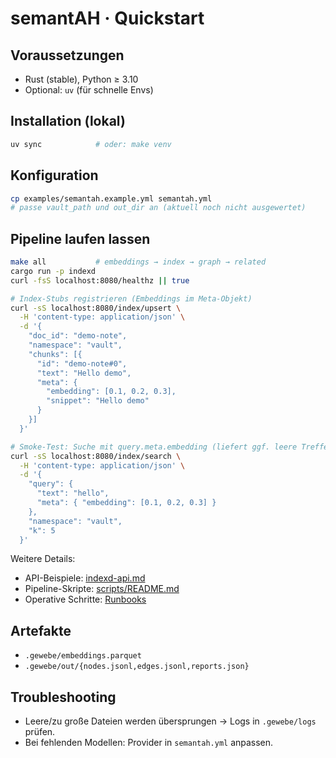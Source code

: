 # semantAH · Quickstart

## Voraussetzungen
- Rust (stable), Python ≥ 3.10
- Optional: `uv` (für schnelle Envs)

## Installation (lokal)
```bash
uv sync            # oder: make venv
```

## Konfiguration
```bash
cp examples/semantah.example.yml semantah.yml
# passe vault_path und out_dir an (aktuell noch nicht ausgewertet)
```

## Pipeline laufen lassen
```bash
make all           # embeddings → index → graph → related
cargo run -p indexd
curl -fsS localhost:8080/healthz || true

# Index-Stubs registrieren (Embeddings im Meta-Objekt)
curl -sS localhost:8080/index/upsert \
  -H 'content-type: application/json' \
  -d '{
    "doc_id": "demo-note",
    "namespace": "vault",
    "chunks": [{
      "id": "demo-note#0",
      "text": "Hello demo",
      "meta": {
        "embedding": [0.1, 0.2, 0.3],
        "snippet": "Hello demo"
      }
    }]
  }'

# Smoke-Test: Suche mit query.meta.embedding (liefert ggf. leere Treffer)
curl -sS localhost:8080/index/search \
  -H 'content-type: application/json' \
  -d '{
    "query": {
      "text": "hello",
      "meta": { "embedding": [0.1, 0.2, 0.3] }
    },
    "namespace": "vault",
    "k": 5
  }'
```

Weitere Details:
- API-Beispiele: [indexd-api.md](indexd-api.md)
- Pipeline-Skripte: [scripts/README.md](../scripts/README.md)
- Operative Schritte: [Runbooks](runbooks/)

## Artefakte
- `.gewebe/embeddings.parquet`
- `.gewebe/out/{nodes.jsonl,edges.jsonl,reports.json}`

## Troubleshooting
- Leere/zu große Dateien werden übersprungen → Logs in `.gewebe/logs` prüfen.
- Bei fehlenden Modellen: Provider in `semantah.yml` anpassen.
